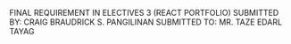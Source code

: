 FINAL REQUIREMENT IN ELECTIVES 3 (REACT PORTFOLIO)
SUBMITTED BY: CRAIG BRAUDRICK S. PANGILINAN
SUBMITTED TO: MR. TAZE EDARL TAYAG